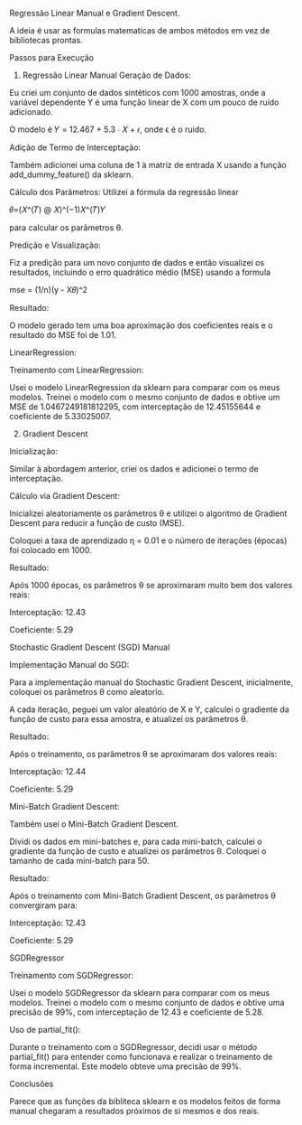 Regressão Linear Manual e Gradient Descent. 

A ideia é usar as formulas matematicas de ambos métodos em vez de bibliotecas prontas.


Passos para Execução

1. Regressão Linear Manual
Geração de Dados:

Eu criei um conjunto de dados sintéticos com 1000 amostras, onde a variável dependente Y é uma função linear de X com um pouco de ruído adicionado.

O modelo é 𝑌 = 12.467 + 5.3 ⋅ 𝑋 + 𝜖, onde ϵ é o ruido.

Adição de Termo de Interceptação:

Também adicionei uma coluna de 1 à matriz de entrada X usando a função add_dummy_feature() da sklearn.

Cálculo dos Parâmetros:
Utilizei a fórmula da regressão linear 

𝜃=(𝑋^(𝑇) @ 𝑋)^(−1)𝑋^(𝑇)𝑌 

para calcular os parâmetros θ.

Predição e Visualização:

Fiz a predição para um novo conjunto de dados e então visualizei os resultados, incluindo o erro quadrático médio (MSE) usando a formula 

mse = (1/n)(y - X𝜃)^2

Resultado:

O modelo gerado tem uma boa aproximação dos coeficientes reais e o resultado do MSE foi de 1.01.

LinearRegression:

Treinamento com LinearRegression:

Usei o modelo LinearRegression da sklearn para comparar com os meus modelos.
Treinei o modelo com o mesmo conjunto de dados e obtive um MSE de 1.0467249181812295, com interceptação de 12.45155644 e coeficiente de 5.33025007.

2. Gradient Descent
   
Inicialização:

Similar à abordagem anterior, criei os dados e adicionei o termo de interceptação.

Cálculo via Gradient Descent:

Inicializei aleatoriamente os parâmetros θ e utilizei o algoritmo de Gradient Descent para reducir a função de custo (MSE).

Coloquei a taxa de aprendizado η = 0.01 e o número de iterações (épocas) foi colocado em 1000.

Resultado:

Após 1000 épocas, os parâmetros θ se aproximaram muito bem dos valores reais:

Interceptação: 12.43

Coeficiente: 5.29


Stochastic Gradient Descent (SGD) Manual

Implementação Manual do SGD:

Para a implementação manual do Stochastic Gradient Descent, inicialmente, coloquei os parâmetros θ como aleatorio.

A cada iteração, peguei um valor aleatório de X e Y, calculei o gradiente da função de custo para essa amostra, e atualizei os parâmetros θ.

Resultado:

Após o treinamento, os parâmetros θ se aproximaram dos valores reais:

Interceptação: 12.44

Coeficiente: 5.29


Mini-Batch Gradient Descent:

Também usei o Mini-Batch Gradient Descent.

Dividi os dados em mini-batches e, para cada mini-batch, calculei o gradiente da função de custo e atualizei os parâmetros θ.
Coloquei o tamanho de cada mini-batch para 50.

Resultado:

Após o treinamento com Mini-Batch Gradient Descent, os parâmetros θ convergiram para:

Interceptação: 12.43

Coeficiente: 5.29

SGDRegressor

Treinamento com SGDRegressor:

Usei o modelo SGDRegressor da sklearn para comparar com os meus modelos.
Treinei o modelo com o mesmo conjunto de dados e obtive uma precisão de 99%, com interceptação de 12.43 e coeficiente de 5.28.

Uso de partial_fit():

Durante o treinamento com o SGDRegressor, decidi usar o método partial_fit() para entender como funcionava e realizar o treinamento de forma incremental.
Este modelo obteve uma precisão de 99%.

Conclusões

Parece que as funções da bibliteca sklearn e os modelos feitos de forma manual chegaram a resultados próximos de si mesmos e dos reais.
